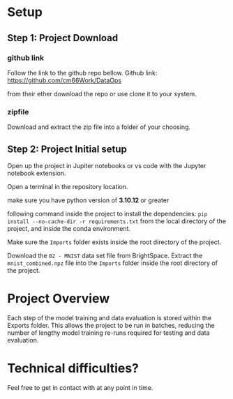 # Setup

## Step 1: Project Download
### github link
Follow the link to the github repo bellow.
Github link: https://github.com/cm66Work/DataOps

from their ether download the repo or use clone it to your system.

### zipfile
Download and extract the zip file into a folder of your choosing.

## Step 2: Project Initial setup
Open up the project in Jupiter notebooks or vs code with the Jupyter notebook extension.

Open a terminal in the repository location.

make sure you have python version of **3.10.12** or greater

following command inside the project to install the dependencies: `pip install --no-cache-dir -r requirements.txt` from the local directory of the project, and inside the conda environment.

Make sure the `Imports` folder exists inside the root directory of the project.

Download the `02 - MNIST` data set file from BrightSpace.
Extract the `mnist_combined.npz` file into the `Imports` folder inside the root directory of the project.

# Project Overview

Each step of the model training and data evaluation is stored within the Exports folder. This allows the project to be run in batches, reducing the number of lengthy model training re-runs required for testing and data evaluation.

# Technical difficulties?
Feel free to get in contact with at any point in time.